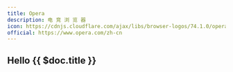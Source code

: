 ```yaml
---
title: Opera
description: 电 竞 浏 览 器
icon: https://cdnjs.cloudflare.com/ajax/libs/browser-logos/74.1.0/opera/opera.svg
official: https://www.opera.com/zh-cn
---
```


## Hello {{ $doc.title }}